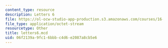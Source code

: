 ```yaml
---
content_type: resource
description: Letters 6
file: https://ol-ocw-studio-app-production.s3.amazonaws.com/courses/16-881-robust-system-design-summer-1998/06f2139a9fc16bbbc4d6e2087a8cb5e6_letters6.mcd
file_type: application/octet-stream
resourcetype: Other
title: letters6.mcd
uid: 06f2139a-9fc1-6bbb-c4d6-e2087a8cb5e6
---
```


